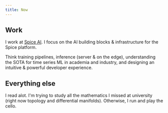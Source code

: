 ```yaml
---
title: Now
---
```

## Work
I work at [Spice AI](spice.ai). I focus on the AI building blocks & infrastructure for the Spice platform.

Think training pipelines, inference (server & on the edge), understanding the SOTA for time series ML in academia and industry, and designing an intuitive & powerful developer experience.

## Everything else
I read alot. I'm trying to study all the mathematics I missed at university (right now topology and differential manifolds). Otherwise, I run and play the cello.

